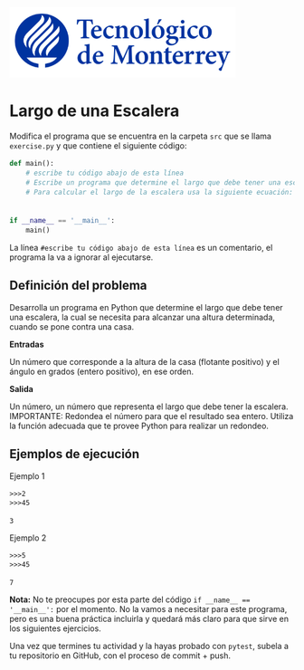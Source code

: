 ![Tec de Monterrey](../../images/logotecmty.png)
# Largo de una Escalera
Modifica el programa que se encuentra en la carpeta `src` que se llama `exercise.py` y que contiene el siguiente código:

```python
def main():
    # escribe tu código abajo de esta línea
    # Escribe un programa que determine el largo que debe tener una escalera, la cual se necesita para alcanzar una altura determinada, cuando se pone contra una casa. La altura que se desea alcanzar y el ángulo que deberá hacer la escalera contra la pared, son datos que te proporciona el usuario. 
    # Para calcular el largo de la escalera usa la siguiente ecuación: largo=altura/seno(ángulo). Recuerda que las funciones de Python que calculan seno y coseno, reciben los ángulos en radianes, pero tu programa va a recibir los ángulos en grados."


if __name__ == '__main__':
    main()
```

La línea `#escribe tu código abajo de esta línea` es un comentario, el programa la va a ignorar al ejecutarse.

## Definición del problema

Desarrolla un programa en Python que determine el largo que debe tener una escalera, la cual se necesita para alcanzar una altura determinada, cuando se pone contra una casa.

**Entradas**

Un número que corresponde a la altura de la casa (flotante positivo) y el ángulo en grados (entero positivo), en ese orden.

**Salida** 

Un número, un número que representa el largo que debe tener la escalera. IMPORTANTE: Redondea el número para que el resultado sea entero. Utiliza la función adecuada que te provee Python para realizar un redondeo.

## Ejemplos de ejecución

Ejemplo 1 

```plaintext
>>>2
>>>45

3
```

Ejemplo 2 

```plaintext
>>>5
>>>45

7
```
**Nota:** No te preocupes por esta parte del código `if __name__ == '__main__':` por el momento. No la vamos a necesitar para este programa, pero es una buena práctica incluirla y quedará más claro para que sirve en los siguientes ejercicios.

Una vez que termines tu actividad y la hayas probado con `pytest`, subela a tu repositorio en GitHub, con el proceso de commit + push.
